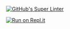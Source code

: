 [![GitHub's Super Linter](https://github.com/chris-nj1/Unit1-03-HTML-Style-/workflows/GitHub's%20Super%20Linter/badge.svg)](https://github.com/chris-nj1/Unit1-03-HTML-Style-/actions)


[![Run on Repl.it](https://repl.it/badge/github/chris-nj1/Unit1-03-HTML-Style-)](https://repl.it/github/chris-nj1/Unit1-03-HTML-Style-)

